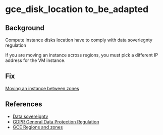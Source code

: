 # gce_disk_location to_be_adapted

## Background

Compute instance disks location have to comply with data soveriegnty regulation

If you are moving an instance across regions, you must pick a different IP address for the VM instance.

## Fix

[Moving an instance between zones](https://cloud.google.com/compute/docs/instances/moving-instance-across-zones)

## References

- [Data sovereignty](https://en.wikipedia.org/wiki/Data_sovereignty)
- [GDPR General Data Protection Regulation](https://eur-lex.europa.eu/legal-content/EN/TXT/?uri=CELEX%3A32016R0679)
- [GCE Regions and zones](https://cloud.google.com/compute/docs/regions-zones)
